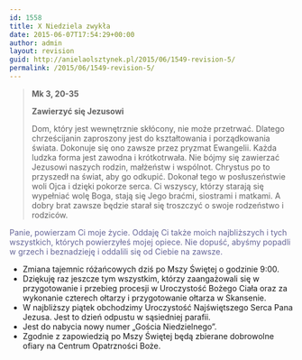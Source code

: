 ```yaml
---
id: 1558
title: X Niedziela zwykła
date: 2015-06-07T17:54:29+00:00
author: admin
layout: revision
guid: http://anielaolsztynek.pl/2015/06/1549-revision-5/
permalink: /2015/06/1549-revision-5/
---
```

> **Mk 3, 20-35**
> 
> **Zawierzyć się Jezusowi**
> 
> Dom, który jest wewnętrznie skłócony, nie może przetrwać. Dlatego chrześcijanin zaproszony jest do kształtowania i porządkowania świata. Dokonuje się ono zawsze przez pryzmat Ewangelii. Każda ludzka forma jest zawodna i krótkotrwała. Nie bójmy się zawierzać Jezusowi naszych rodzin, małżeństw i wspólnot. Chrystus po to przyszedł na świat, aby go odkupić. Dokonał tego w posłuszeństwie woli Ojca i dzięki pokorze serca. Ci wszyscy, którzy starają się wypełniać wolę Boga, stają się Jego braćmi, siostrami i matkami. A dobry brat zawsze będzie starał się troszczyć o swoje rodzeństwo i rodziców.

<span style="color: #666699;">Panie, powierzam Ci moje życie. Oddaję Ci także moich najbliższych i tych wszystkich, których powierzyłeś mojej opiece. Nie dopuść, abyśmy popadli w grzech i beznadzieję i oddalili się od Ciebie na zawsze.</span><span style="color: #666699;"></p></blockquote> 

<ul>
  <li>
    Zmiana tajemnic różańcowych dziś po Mszy Świętej o godzinie 9:00.
  </li>
  <li>
    Dziękuję raz jeszcze tym wszystkim, którzy zaangażowali się w przygotowanie i przebieg procesji w Uroczystość Bożego Ciała oraz za wykonanie czterech ołtarzy i przygotowanie ołtarza w Skansenie.
  </li>
  <li>
    W najbliższy piątek obchodzimy Uroczystość Najświętszego Serca Pana Jezusa. Jest to dzień odpustu w sąsiedniej parafii.
  </li>
  <li>
    Jest do nabycia nowy numer &#8222;Gościa Niedzielnego&#8221;.
  </li>
  <li>
    Zgodnie z zapowiedzią po Mszy Świętej będą zbierane dobrowolne ofiary na Centrum Opatrzności Boże.
  </li>
</ul>